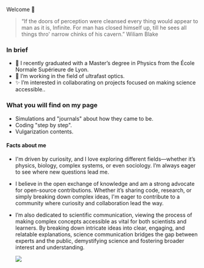 Welcome 👋

  > “If the doors of perception were cleansed every thing would appear to man as it is, Infinite. For man has closed himself up, till he sees all things thro' narrow chinks of his cavern.”
  >    Wiliam Blake

### In brief
- 🌱 I recently graduated with a Master’s degree in Physics from the École Normale Supérieure de Lyon.
- 👀 I’m working in the field of ultrafast optics.
- ✨ I’m interested in collaborating on projects focused on making science accessible..


### What you will find on my page
- Simulations and "journals" about how they came to be.
- Coding "step by step".
- Vulgarization contents.


#### Facts about me
- I'm driven by curiosity, and I love exploring different fields—whether it’s physics, biology, complex systems, or even sociology. I’m always eager to see where new questions lead me.
- I believe in the open exchange of knowledge and am a strong advocate for open-source contributions.  Whether it’s sharing code, research, or simply breaking down complex ideas, I'm eager to contribute to a community where curiosity and collaboration lead the way.
- I’m also dedicated to scientific communication, viewing the process of making complex concepts accessible as vital for both scientists and learners. By breaking down intricate ideas into clear, engaging, and relatable explanations, science communication bridges the gap between experts and the public, demystifying science and fostering broader interest and understanding.

  ![](https://github.com/Your_Repository_Name/Your_GIF_Name.gif)



<!---
clara-flo/clara-flo is a ✨ special ✨ repository because its `README.md` (this file) appears on your GitHub profile.
You can click the Preview link to take a look at your changes.
- 📫 How to reach me ...
- 😄 Pronouns: ...
- ⚡ Fun fact: ...
--->
